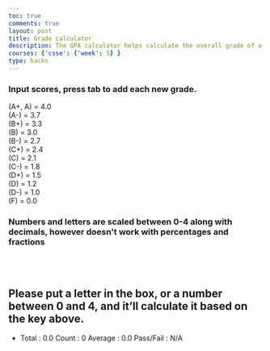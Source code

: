 ```yaml
---
toc: true
comments: true
layout: post
title: Grade calculator
description: The GPA calculator helps calculate the overall grade of a single student that depends on the grades of other classes.
courses: {'csse': {'week': 5} }
type: hacks
---
```


<html>
<head>
    <title>Grade calculator</title>
</head>
<body>
    <!-- Help Message -->
    <h3>Input scores, press tab to add each new grade.</h3>
    <p>(A+, A) = 4.0 <br>
    (A-) = 3.7 <br>
    (B+) = 3.3 <br>
    (B) = 3.0 <br>
    (B-) = 2.7 <br>
    (C+) = 2.4 <br>
    (C) = 2.1 <br>
    (C-) = 1.8 <br>
    (D+) = 1.5 <br>
    (D) = 1.2 <br>
    (D-) = 1.0 <br>
    (F) = 0.0 <!--It's 0.00001, however, the calculator won't count the letter if it's directly equal to 0. --><br>
    </p>
    <h3>Numbers and letters are scaled between 0-4 along with decimals, however doesn't work with percentages and fractions</h3>
    <br>
    <br>
    <!-- Instructions -->
    <h2>Please put a letter in the box, or a number between 0 and 4, and it’ll calculate it based on the key above.</h2>
    <!-- Totals -->
    <ul>
        <li>
            Total : <span id="total">0.0</span>
            Count : <span id="count">0</span>
            Average : <span id="average">0.0</span>
            Pass/Fail : <span id="passFail">N/A</span>
        </li>
    </ul>
    <!-- Rows added using scores ID -->
    <div id="scores">
        <!-- JavaScript-generated inputs -->
    </div>
    <script>
        // GPA mapping (saves it in a variable and uses it like a memory card)
        const gpaMapping = {
            "A+": 4.0,
            "A": 4.0,
            "A-": 3.7,
            "B+": 3.3,
            "B": 3.0,
            "B-": 2.7,
            "C+": 2.4,
            "C": 2.1,
            "C-": 1.8,
            "D+": 1.5,
            "D": 1.2,
            "D-": 1.0,
            "F": 0.0,
        };
        // Passing GPA value
        const passingGPA = 2.0; // Adjust this as needed
        // Executes on input event and calculates totals
        function calculator(event) {
            var key = event.key;
            // Check if the pressed key is the "Tab" key (key code 9) or "Enter" key (key code 13)
            if (key === "Tab" || key === "Enter") {
                event.preventDefault(); // Prevent default behavior (tabbing to the next element)
                var array = document.getElementsByName('score'); // setup array of scores
                var total = 0; // running total
                var count = 0; // count of input elements with valid values
                for (var i = 0; i < array.length; i++) { // iterate through array
                    var value = array[i].value.trim().toUpperCase(); // Convert input to uppercase and remove extra spaces
                    if (gpaMapping[value] !== undefined) {
                        total += gpaMapping[value]; // add GPA value to running total
                        count++;
                    } else if (!isNaN(value) && value >= 0 && value <= 4) {
                        total += parseFloat(value); // add numeric value to running total
                        count++;
                    }
                }
                // Calculate average GPA
                var averageGPA = count > 0 ? (total / count).toFixed(2) : "0.0";
                // Update totals
                document.getElementById('total').innerHTML = total.toFixed(2); // show two decimals
                document.getElementById('count').innerHTML = count;
                document.getElementById('average').innerHTML = averageGPA;
                // Determine pass/fail
                var passFail = averageGPA >= passingGPA ? "Pass" : "Fail";
                document.getElementById('passFail').innerHTML = passFail;
                // Adds newInputLine, only if all array values satisfy GPA mapping
                if (count === document.getElementsByName('score').length) {
                    newInputLine(count); // make a new input line
                }
            }
        }
        // Creates a new input box
        function newInputLine(index) {
            // Add a label for each score element
            var title = document.createElement('label');
            title.htmlFor = index;
            title.innerHTML = index + ". ";
            document.getElementById("scores").appendChild(title); // add to HTML
            // Setup score element and attributes
            var score = document.createElement("input"); // input element
            score.id = index; // id of input element
            score.onkeydown = calculator; // Each key triggers event (using function as a value)
            score.type = "text"; // Use text type to allow typing letter grades or numbers
            score.name = "score"; // name is used to group all "score" elements (array)
            score.style.textTransform = "uppercase"; // Convert input to uppercase
            score.style.textAlign = "right";
            score.style.width = "5em";
            document.getElementById("scores").appendChild(score); // add to HTML
            // Create and add a blank line after the input box
            var br = document.createElement("br"); // line break element
            document.getElementById("scores").appendChild(br); // add to HTML
            // Set focus on the new input line
            document.getElementById(index).focus();
        }
        // Creates 1st input box on Window load
        newInputLine(0);
    </script>
</body>
</html>

